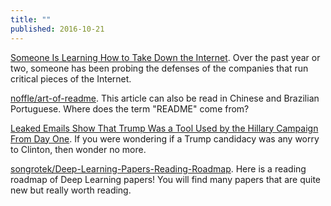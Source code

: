 ```yaml
---
title: ""
published: 2016-10-21
---
```




<a href="https://www.schneier.com/blog/archives/2016/09/someone_is_lear.html" target="_blank">Someone Is Learning How to Take Down the Internet</a>. Over the past year or two, someone has been probing the defenses of the companies that run critical pieces of the Internet.




<a href="https://github.com/noffle/art-of-readme" target="_blank">noffle/art-of-readme</a>. This article can also be read in Chinese and Brazilian Portuguese.  Where does the term "README" come from?




<a href="http://www.redstate.com/brandon_morse/2016/10/08/leaked-emails-show-trump-tool-used-hillary-campaign-day-one/" target="_blank">Leaked Emails Show That Trump Was a Tool Used by the Hillary Campaign From Day One</a>. If you were wondering if a Trump candidacy was any worry to Clinton, then wonder no more.




<a href="https://github.com/songrotek/Deep-Learning-Papers-Reading-Roadmap" target="_blank">songrotek/Deep-Learning-Papers-Reading-Roadmap</a>. Here is a reading roadmap of Deep Learning papers!  You will find many papers that are quite new but really worth reading.

